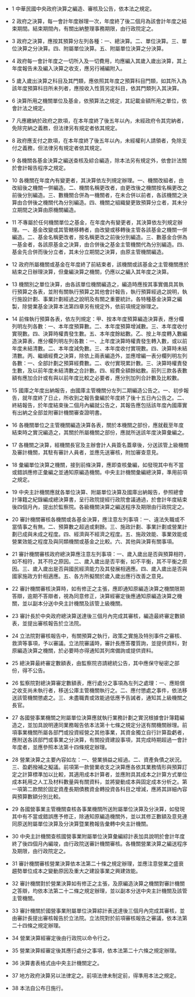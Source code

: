 * 1 中華民國中央政府決算之編造、審核及公告，依本法之規定。

* 2 政府之決算，每一會計年度辦理一次，年度終了後二個月為該會計年度之結束期間。結束期間內，有關出納整理事務期限，由行政院定之。

* 3 政府之決算，應按其預算分左列各種：一、總決算。二、單位決算。三、單位決算之分決算。四、附屬單位決算。五、附屬單位決算之分決算。

* 4 政府每一會計年度之一切所入及一切費用，均應編入其歲入歲出決算，其上年度報告未及編入決算之收支，應另行補編附入。

* 5 歲入歲出決算之科目及其門類，應依照其年度之預算科目門類，如其所入為該年度預算科目所未列者，應按收入性質另定科目，依其門類列入其決算。

* 6 決算所用之機關單位及基金，依預算法之規定，其記載金額所用之單位，依會計法之規定。

* 7 凡應繳納於政府之款項，在本年度終了後五年以內，未經政府令其完納者，免除完納之義務，但法律另有規定者依其規定。

* 8 政府應支付之款項，在本年度終了後五年以內，未經權利人請領者，免除支付之義務，但法律另有規定者依其規定。

* 9 各機關各基金決算之編送查核及綜合編造，除本法另有規定外，依會計法關於會計報告程序之規定。

* 10 各機關在年度內有變更者，其決算依左列規定辦理。一、機關改組者，由改組後之機關一併編造。二、機關名稱更改者，由更改後之機關按名稱更改之前後分別編造。三、數機關合併為一機關者，在未合併以前者，各該機關之決算由合併後之機關代為分別編造。四、機關之組織變更致預算分立者，其未分立期間之決算由原機關編造。

* 11 不專屬於任何機關單位之基金，在年度內有變更者，其決算依左列規定辦理。一、基金改變或其管轄移轉者，由改變或移轉後主管各該基金之機關一併編造。二、基金名稱更改者，按名稱更改之前後分別編造。三、數基金合併為一基金者，各該原基金之決算，由合併後之基金主管機關代為分別編造。四、基金先合併而後分立者，其未分立期間之決算，由原主管機關編造。

* 12 政府所屬機關或基金在年度終了前結束者，該機關或該基金之主管機關應於結束之日辦理決算，但彙編決算之機關，仍應以之編入其年度之決算。

* 13 機關別之單位決算，由各該單位機關編造之，編造時應按其事實備具其執行預算之各表，並附有關執行預算之其他會計報告，執行預算經過之說明，執行施設計劃、事業計劃經過之說明及有關之重要統計。各特種基金決算之編製，除營業基金決算本法第四章另有規定外，依前項規定辦理之。

* 14 前條執行預算各表，依左列規定：甲、按本年度預算編造決算表，應分欄列明左列各數：一、本年度預算數。二、本年度預算增減數。三、本年度收付實現數。四、決算時權責發生數。五、本年度餘絀數。乙、按上年度轉入數編造決算表，應分欄列明左列各數：一、上年度決算時權責發生轉入數，或以前年度未結清數。二、本年度減免數。三、本年度收付實現數。四、決算時未結清數。丙、繼續經費之決算，除依上兩表編造外，並應增編一表分欄列明左列各數：一、全部計劃之預算經費數。二、收付實現累計數。三、決算時權責發生數，及以前年度未結清數之合計數。四、經費全額餘絀數。前列三款各表數額有應加合計或有與以前年度比較之必要者，應分別加列合計數及比較數。

* 15 國庫之年度出納報告，由國庫主管機關分左列二期編造公告之。一、初步報告，就年度終了日止，所收到之報告彙編於年度終了後十五日內公告之。二、終結報告，於年度結束後二個月內編就公告之，其報告應包括該年度內國庫實有出納之全部並附審計機關審查證明書。

* 16 各機關單位之主管機關編造決算各表，關於本機關之部份，應就截至年度結束時之實況編造之，其關於所屬機關之部份，應就所送該年度決算彙編之。

* 17 各機關之決算，經機關長官及主辦會計人員簽名蓋章後，分送該管上級機關及審計機關，其駐有審計人員者，並應先送審核，附加審查意見。

* 18 彙編單位決算之機關，接到前條決算，應即查核彙編，如發現其中有不當或錯誤應修正彙編之並通知原編造機關。中央主計機關彙編總決算，準用前項之規定。

* 19 中央主計機關應就各單位決算、附屬單位決算及國庫出納報告，參照總會計簿籍之紀錄編成總決算書，呈行政院提經行政院會議通過，於會計年度結束後四個月內，提出於監察院。各級機關決算之編送程序及期限由行政院定之。

* 20 審計機關審核各機關或各基金決算，應注意左列事項：一、違法失職或不當情事之有無。二、預算數之超過或剩餘。三、施政計劃、事業計劃或營業計劃已成與未成之程度。四、經濟與不經濟之程度。五、施政效能、事業效能或營業效能之程度及與同類機關或基金之比較。六、其他與決算有關事項。

* 21 審計機關審核政府總決算應注意左列事項：一、歲入歲出是否與預算相符，如不相符，其不符之原因。二、歲入歲出是否平衡，如不平衡，其不平衡之原因。三、歲入歲出是否與國民經濟能力及其發展相適應。四、歲入歲出是否與國家施政方針相適應。五、各方所擬關於歲入歲出應行改善之意見。

* 22 審計機關審核決算時，如有修正之主張，應即通知原編造決算之機關限期答辯，逾期不答辯者，視為同意修正，決算經審定後應通知原編造決算之機關，並以副本分送中央主計機關及該管上級機關。

* 23 審計長於中央政府總決算送達後三個月內完成其審核，編造最終審定數額表，並提出審核報告於立法院。

* 24 立法院對審核報告中，有關預算之執行，政策之實施及特別事件之審核、救濟等事項，予以審議。立法院審議時，審計長應答覆質詢，並提供資料，對原編造決算之機關，於必要時亦得通知其列席備詢或提供資料。

* 25 總決算最終審定數額表，由監察院咨請總統公告，其中應保守秘密之部份，得不公告。

* 26 監察院對總決算審定數額表，應行處分之事項為左列之處理：一、應賠償之收支尚未執行者，移送公庫主管機關執行之。二、應付懲處之事件，依法移送該管機關懲處之。三、未盡職責或效能過低應予告誡者，通知其上級機關之長官。

* 27 各國營事業機關之附屬單位決算應就執行業務計劃之實況根據會計簿籍編造之，並加具說明連同業務報告依本法第十七條之規定分送有關機關辦理。前項事業機關所屬各部門或投資經營之其他事業，其資金獨立自行計算盈虧者，應附送各該部門或事業之分決算，有關投資建設事項，其完成時期超過一會計年度者，並應參照本法第十四條規定辦理。

* 28 營業決算之主要內容如左：一、營業損益之經過。二、資產負債之狀況。三、盈虧撥補之擬議。前項第一款營業收支之決算應各依其業務情形與預算訂定之計算標準加以比較，其適用成本計算者，並應附具其成本之計算方式單位成本耗用之人工及材料數量與有關資料，並將變動成本與固定成本分析之。第一項第二款關於固定資產長期債務資金轉投資各科目之增減，應將其詳細內容與預算數額分別比較。

* 29 各國營事業主管機關查核各事業機關所送附屬單位決算及分決算，如發現其中有不當或錯誤應予修正，除通知原編造機關外，並以其修正數額及意見連同原送附屬單位決算及分決算暨業務報告彙轉中央主計機關。

* 30 中央主計機關查核國營事業附屬單位決算彙編綜計表加具說明於會計年度終了後四個月內編竣，由行政院送審計機關審核。各機關營業決算之編送程序及期限，由行政院定之。

* 31 審計機關審核營業決算依本法第二十條之規定辦理，並應注意營業之盛衰趨勢單位成本之變動原因及重大之建設事業之興建效能。

* 32 審計機關對於營業決算如有修正之主張，及原編造決算之機關對審計機關之答辯，均依本法第二十二條之規定辦理，並以副本分送中央主計機關及該管主管機關。

* 33 審計機關於國營事業附屬單位決算綜計表送達後三個月內完成其審核，並由審計長提出審核報告於立法院。立法院對於前項審核報告之審議，依本法第二十四條之規定辦理。

* 34 營業決算經審定後由行政院以命令行之。

* 35 營業決算經審定後其應行處分之事項，依本法第二十六條之規定辦理。

* 36 決算書表格式由中央主計機關定之。

* 37 地方政府決算另以法律定之。前項法律未制定前，得準用本法之規定。

* 38 本法自公布日施行。

